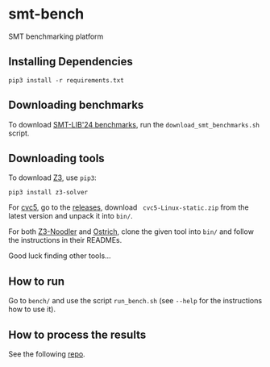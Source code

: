 # smt-bench
SMT benchmarking platform

## Installing Dependencies
```
pip3 install -r requirements.txt
```

## Downloading benchmarks
To download [SMT-LIB'24 benchmarks](https://zenodo.org/records/11061097), run the `download_smt_benchmarks.sh` script.

## Downloading tools
To download [Z3](https://github.com/Z3Prover/z3), use `pip3`:
```
pip3 install z3-solver
```
For [cvc5](https://github.com/cvc5/cvc5), go to the [releases](https://github.com/cvc5/cvc5/releases), download ` cvc5-Linux-static.zip` from the latest version and unpack it into `bin/`.

For both [Z3-Noodler](https://github.com/VeriFIT/z3-noodler) and [Ostrich](https://github.com/uuverifiers/ostrich), clone the given tool into `bin/` and follow the instructions in their READMEs.

Good luck finding other tools...

## How to run
Go to `bench/` and use the script `run_bench.sh` (see `--help` for the instructions how to use it).

## How to process the results
See the following [repo](https://github.com/jurajsic/smt-string-bench-results).
